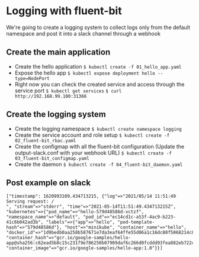 # Logging with fluent-bit
We're going to create a logging system to collect logs only from the default namespace and post it into a slack channel through a webhook

## Create the main application
* Create the hello application
`$ kubectl create -f 01_hello_app.yaml`
* Expose the hello app
`$ kubectl expose deployment hello --type=NodePort`
* Right now you can check the created service and access through the service port
`$ kubectl get services`
`$ curl http://192.168.99.100:31366`

## Create the logging system
* Create the logging namespace
`$ kubectl create namespace logging`
* Create the service account and role setup
`$ kubectl create -f 02_fluent-bit_rbac.yaml`
* Create the configmap with all the fluent-bit configuration (Update the output-slack.conf with your webhook URL)
`$ kubectl create -f 03_fluent-bit_configmap.yaml`
* Create the daemon
`$ kubectl create -f 04_fluent-bit_daemon.yaml`

## Post example on slack
```
["timestamp": 1620993109.434713215, {"log"=>"2021/05/14 11:51:49 Serving request: /
", "stream"=>"stderr", "time"=>"2021-05-14T11:51:49.434713215Z", "kubernetes"=>{"pod_name"=>"hello-579d48586d-vctzf", "namespace_name"=>"default", "pod_id"=>"ec14cd1c-a53f-4ac9-b223-41c6b042ad3b", "labels"=>{"app"=>"hello", "pod-template-hash"=>"579d48586d"}, "host"=>"minikube", "container_name"=>"hello", "docker_id"=>"1d9bedb0aa258b587671e7da3eaf64ffe55d06a1c16dc80f5068214c80908e4f", "container_hash"=>"gcr.io/google-samples/hello-app@sha256:c62ead5b8c15c231f9e786250b07909daf6c266d0fcddd93fea882eb722c3be4", "container_image"=>"gcr.io/google-samples/hello-app:1.0"}}]
```
